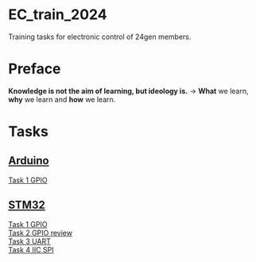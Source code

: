 # EC_train_2024
Training tasks for electronic control of 24gen members.
# Preface
**Knowledge is not the aim of learning, but ideology is.** -> **What** we learn, **why** we learn and **how** we learn.
# Tasks
## [Arduino](Arduino/README.md)
[Task 1 GPIO](Arduino/Task_1_GPIO/)
## [STM32](STM32/README.md)
[Task 1 GPIO](STM32/Task_1_GPIO/)   
[Task 2 GPIO review](STM32/Task_2_GPIO_review/)   
[Task 3 UART](STM32/Task_3_UART/)   
[Task 4 IIC SPI](STM32/Task_4_IIC_SPI/)   